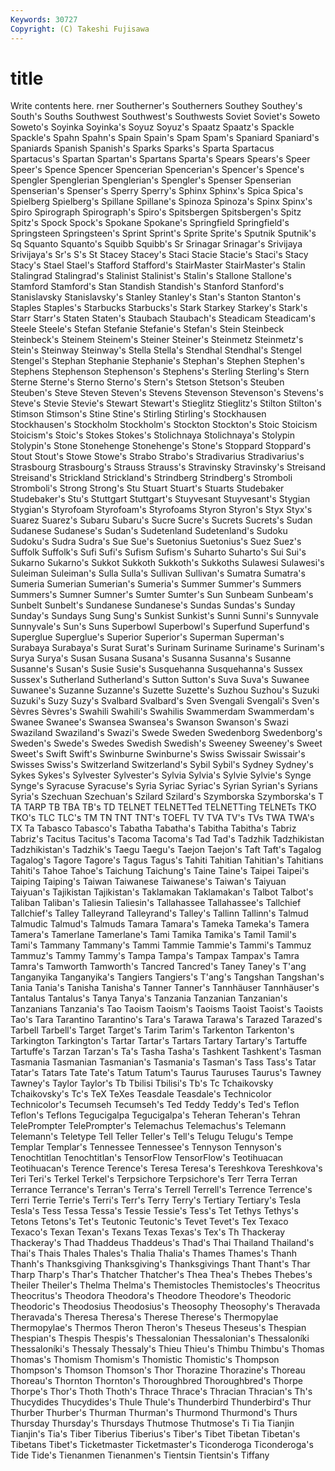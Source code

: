 ```yaml
---
Keywords: 30727 
Copyright: (C) Takeshi Fujisawa
---
```


# title

Write contents here.
rner Southerner's Southerners Southey Southey's South's Souths Southwest Southwest's
Southwests Soviet Soviet's Soweto Soweto's Soyinka Soyinka's Soyuz Soyuz's Spaatz
Spaatz's Spackle Spackle's Spahn Spahn's Spain Spain's Spam Spam's Spaniard
Spaniard's Spaniards Spanish Spanish's Sparks Sparks's Sparta Spartacus Spartacus's Spartan
Spartan's Spartans Sparta's Spears Spears's Speer Speer's Spence Spencer Spencerian
Spencerian's Spencer's Spence's Spengler Spenglerian Spenglerian's Spengler's Spenser Spenserian Spenserian's
Spenser's Sperry Sperry's Sphinx Sphinx's Spica Spica's Spielberg Spielberg's Spillane
Spillane's Spinoza Spinoza's Spinx Spinx's Spiro Spirograph Spirograph's Spiro's Spitsbergen
Spitsbergen's Spitz Spitz's Spock Spock's Spokane Spokane's Springfield Springfield's Springsteen
Springsteen's Sprint Sprint's Sprite Sprite's Sputnik Sputnik's Sq Squanto Squanto's
Squibb Squibb's Sr Srinagar Srinagar's Srivijaya Srivijaya's Sr's S's St
Stacey Stacey's Staci Stacie Stacie's Staci's Stacy Stacy's Stael Stael's
Stafford Stafford's StairMaster StairMaster's Stalin Stalingrad Stalingrad's Stalinist Stalinist's Stalin's
Stallone Stallone's Stamford Stamford's Stan Standish Standish's Stanford Stanford's Stanislavsky
Stanislavsky's Stanley Stanley's Stan's Stanton Stanton's Staples Staples's Starbucks Starbucks's
Stark Starkey Starkey's Stark's Starr Starr's Staten Staten's Staubach Staubach's
Steadicam Steadicam's Steele Steele's Stefan Stefanie Stefanie's Stefan's Stein Steinbeck
Steinbeck's Steinem Steinem's Steiner Steiner's Steinmetz Steinmetz's Stein's Steinway Steinway's
Stella Stella's Stendhal Stendhal's Stengel Stengel's Stephan Stephanie Stephanie's Stephan's
Stephen Stephen's Stephens Stephenson Stephenson's Stephens's Sterling Sterling's Stern Sterne
Sterne's Sterno Sterno's Stern's Stetson Stetson's Steuben Steuben's Steve Steven
Steven's Stevens Stevenson Stevenson's Stevens's Steve's Stevie Stevie's Stewart Stewart's
Stieglitz Stieglitz's Stilton Stilton's Stimson Stimson's Stine Stine's Stirling Stirling's
Stockhausen Stockhausen's Stockholm Stockholm's Stockton Stockton's Stoic Stoicism Stoicism's Stoic's
Stokes Stokes's Stolichnaya Stolichnaya's Stolypin Stolypin's Stone Stonehenge Stonehenge's Stone's
Stoppard Stoppard's Stout Stout's Stowe Stowe's Strabo Strabo's Stradivarius Stradivarius's
Strasbourg Strasbourg's Strauss Strauss's Stravinsky Stravinsky's Streisand Streisand's Strickland Strickland's
Strindberg Strindberg's Stromboli Stromboli's Strong Strong's Stu Stuart Stuart's Stuarts
Studebaker Studebaker's Stu's Stuttgart Stuttgart's Stuyvesant Stuyvesant's Stygian Stygian's Styrofoam
Styrofoam's Styrofoams Styron Styron's Styx Styx's Suarez Suarez's Subaru Subaru's
Sucre Sucre's Sucrets Sucrets's Sudan Sudanese Sudanese's Sudan's Sudetenland Sudetenland's
Sudoku Sudoku's Sudra Sudra's Sue Sue's Suetonius Suetonius's Suez Suez's
Suffolk Suffolk's Sufi Sufi's Sufism Sufism's Suharto Suharto's Sui Sui's
Sukarno Sukarno's Sukkot Sukkoth Sukkoth's Sukkoths Sulawesi Sulawesi's Suleiman Suleiman's
Sulla Sulla's Sullivan Sullivan's Sumatra Sumatra's Sumeria Sumerian Sumerian's Sumeria's
Summer Summer's Summers Summers's Sumner Sumner's Sumter Sumter's Sun Sunbeam
Sunbeam's Sunbelt Sunbelt's Sundanese Sundanese's Sundas Sundas's Sunday Sunday's Sundays
Sung Sung's Sunkist Sunkist's Sunni Sunni's Sunnyvale Sunnyvale's Sun's Suns
Superbowl Superbowl's Superfund Superfund's Superglue Superglue's Superior Superior's Superman Superman's
Surabaya Surabaya's Surat Surat's Surinam Suriname Suriname's Surinam's Surya Surya's
Susan Susana Susana's Susanna Susanna's Susanne Susanne's Susan's Susie Susie's
Susquehanna Susquehanna's Sussex Sussex's Sutherland Sutherland's Sutton Sutton's Suva Suva's
Suwanee Suwanee's Suzanne Suzanne's Suzette Suzette's Suzhou Suzhou's Suzuki Suzuki's
Suzy Suzy's Svalbard Svalbard's Sven Svengali Svengali's Sven's Sèvres Sèvres's
Swahili Swahili's Swahilis Swammerdam Swammerdam's Swanee Swanee's Swansea Swansea's Swanson
Swanson's Swazi Swaziland Swaziland's Swazi's Swede Sweden Swedenborg Swedenborg's Sweden's
Swede's Swedes Swedish Swedish's Sweeney Sweeney's Sweet Sweet's Swift Swift's
Swinburne Swinburne's Swiss Swissair Swissair's Swisses Swiss's Switzerland Switzerland's Sybil
Sybil's Sydney Sydney's Sykes Sykes's Sylvester Sylvester's Sylvia Sylvia's Sylvie
Sylvie's Synge Synge's Syracuse Syracuse's Syria Syriac Syriac's Syrian Syrian's
Syrians Syria's Szechuan Szechuan's Szilard Szilard's Szymborska Szymborska's T TA
TARP TB TBA TB's TD TELNET TELNETTed TELNETTing TELNETs TKO
TKO's TLC TLC's TM TN TNT TNT's TOEFL TV TVA
TV's TVs TWA TWA's TX Ta Tabasco Tabasco's Tabatha Tabatha's
Tabitha Tabitha's Tabriz Tabriz's Tacitus Tacitus's Tacoma Tacoma's Tad Tad's
Tadzhik Tadzhikistan Tadzhikistan's Tadzhik's Taegu Taegu's Taejon Taejon's Taft Taft's
Tagalog Tagalog's Tagore Tagore's Tagus Tagus's Tahiti Tahitian Tahitian's Tahitians
Tahiti's Tahoe Tahoe's Taichung Taichung's Taine Taine's Taipei Taipei's Taiping
Taiping's Taiwan Taiwanese Taiwanese's Taiwan's Taiyuan Taiyuan's Tajikistan Tajikistan's Taklamakan
Taklamakan's Talbot Talbot's Taliban Taliban's Taliesin Taliesin's Tallahassee Tallahassee's Tallchief
Tallchief's Talley Talleyrand Talleyrand's Talley's Tallinn Tallinn's Talmud Talmudic Talmud's
Talmuds Tamara Tamara's Tameka Tameka's Tamera Tamera's Tamerlane Tamerlane's Tami
Tamika Tamika's Tamil Tamil's Tami's Tammany Tammany's Tammi Tammie Tammie's
Tammi's Tammuz Tammuz's Tammy Tammy's Tampa Tampa's Tampax Tampax's Tamra
Tamra's Tamworth Tamworth's Tancred Tancred's Taney Taney's T'ang Tanganyika Tanganyika's
Tangiers Tangiers's T'ang's Tangshan Tangshan's Tania Tania's Tanisha Tanisha's Tanner
Tanner's Tannhäuser Tannhäuser's Tantalus Tantalus's Tanya Tanya's Tanzania Tanzanian Tanzanian's
Tanzanians Tanzania's Tao Taoism Taoism's Taoisms Taoist Taoist's Taoists Tao's
Tara Tarantino Tarantino's Tara's Tarawa Tarawa's Tarazed Tarazed's Tarbell Tarbell's
Target Target's Tarim Tarim's Tarkenton Tarkenton's Tarkington Tarkington's Tartar Tartar's
Tartars Tartary Tartary's Tartuffe Tartuffe's Tarzan Tarzan's Ta's Tasha Tasha's
Tashkent Tashkent's Tasman Tasmania Tasmanian Tasmanian's Tasmania's Tasman's Tass Tass's
Tatar Tatar's Tatars Tate Tate's Tatum Tatum's Taurus Tauruses Taurus's
Tawney Tawney's Taylor Taylor's Tb Tbilisi Tbilisi's Tb's Tc Tchaikovsky
Tchaikovsky's Tc's TeX TeXes Teasdale Teasdale's Technicolor Technicolor's Tecumseh Tecumseh's
Ted Teddy Teddy's Ted's Teflon Teflon's Teflons Tegucigalpa Tegucigalpa's Teheran
Teheran's Tehran TelePrompter TelePrompter's Telemachus Telemachus's Telemann Telemann's Teletype Tell
Teller Teller's Tell's Telugu Telugu's Tempe Templar Templar's Tennessee Tennessee's
Tennyson Tennyson's Tenochtitlan Tenochtitlan's TensorFlow TensorFlow's Teotihuacan Teotihuacan's Terence Terence's
Teresa Teresa's Tereshkova Tereshkova's Teri Teri's Terkel Terkel's Terpsichore Terpsichore's
Terr Terra Terran Terrance Terrance's Terran's Terra's Terrell Terrell's Terrence
Terrence's Terri Terrie Terrie's Terri's Terr's Terry Terry's Tertiary Tertiary's
Tesla Tesla's Tess Tessa Tessa's Tessie Tessie's Tess's Tet Tethys
Tethys's Tetons Tetons's Tet's Teutonic Teutonic's Tevet Tevet's Tex Texaco
Texaco's Texan Texan's Texans Texas Texas's Tex's Th Thackeray Thackeray's
Thad Thaddeus Thaddeus's Thad's Thai Thailand Thailand's Thai's Thais Thales
Thales's Thalia Thalia's Thames Thames's Thanh Thanh's Thanksgiving Thanksgiving's Thanksgivings
Thant Thant's Thar Tharp Tharp's Thar's Thatcher Thatcher's Thea Thea's
Thebes Thebes's Theiler Theiler's Thelma Thelma's Themistocles Themistocles's Theocritus Theocritus's
Theodora Theodora's Theodore Theodore's Theodoric Theodoric's Theodosius Theodosius's Theosophy Theosophy's
Theravada Theravada's Theresa Theresa's Therese Therese's Thermopylae Thermopylae's Thermos Theron
Theron's Theseus Theseus's Thespian Thespian's Thespis Thespis's Thessalonian Thessalonian's Thessaloníki
Thessaloníki's Thessaly Thessaly's Thieu Thieu's Thimbu Thimbu's Thomas Thomas's Thomism
Thomism's Thomistic Thomistic's Thompson Thompson's Thomson Thomson's Thor Thorazine Thorazine's
Thoreau Thoreau's Thornton Thornton's Thoroughbred Thoroughbred's Thorpe Thorpe's Thor's Thoth
Thoth's Thrace Thrace's Thracian Thracian's Th's Thucydides Thucydides's Thule Thule's
Thunderbird Thunderbird's Thur Thurber Thurber's Thurman Thurman's Thurmond Thurmond's Thurs
Thursday Thursday's Thursdays Thutmose Thutmose's Ti Tia Tianjin Tianjin's Tia's
Tiber Tiberius Tiberius's Tiber's Tibet Tibetan Tibetan's Tibetans Tibet's Ticketmaster
Ticketmaster's Ticonderoga Ticonderoga's Tide Tide's Tienanmen Tienanmen's Tientsin Tientsin's Tiffany
